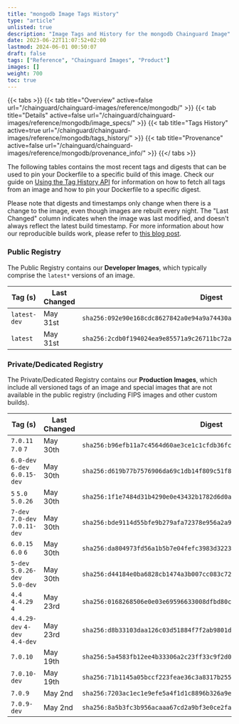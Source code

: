 ```yaml
---
title: "mongodb Image Tags History"
type: "article"
unlisted: true
description: "Image Tags and History for the mongodb Chainguard Image"
date: 2023-06-22T11:07:52+02:00
lastmod: 2024-06-01 00:50:07
draft: false
tags: ["Reference", "Chainguard Images", "Product"]
images: []
weight: 700
toc: true
---
```


{{< tabs >}}
{{< tab title="Overview" active=false url="/chainguard/chainguard-images/reference/mongodb/" >}}
{{< tab title="Details" active=false url="/chainguard/chainguard-images/reference/mongodb/image_specs/" >}}
{{< tab title="Tags History" active=true url="/chainguard/chainguard-images/reference/mongodb/tags_history/" >}}
{{< tab title="Provenance" active=false url="/chainguard/chainguard-images/reference/mongodb/provenance_info/" >}}
{{</ tabs >}}

The following tables contains the most recent tags and digests that can be used to pin your Dockerfile to a specific build of this image. Check our guide on [Using the Tag History API](/chainguard/chainguard-images/using-the-tag-history-api/) for information on how to fetch all tags from an image and how to pin your Dockerfile to a specific digest.

Please note that digests and timestamps only change when there is a change to the image, even though images are rebuilt every night. The "Last Changed" column indicates when the image was last modified, and doesn't always reflect the latest build timestamp. For more information about how our reproducible builds work, please refer to [this blog post](https://www.chainguard.dev/unchained/reproducing-chainguards-reproducible-image-builds).

### Public Registry
The Public Registry contains our **Developer Images**, which typically comprise the `latest*` versions of an image.

| Tag (s)       | Last Changed | Digest                                                                    |
|---------------|--------------|---------------------------------------------------------------------------|
|  `latest-dev` | May 31st     | `sha256:092e90e168cdc8627842a0e94a9a74430abe36e2e0c43564b3899afad9ec55e8` |
|  `latest`     | May 31st     | `sha256:2cdb0f194024ea9e85571a9c26711bc72ac2c931956b6cb8e498a625d318efd2` |


### Private/Dedicated Registry
The Private/Dedicated Registry contains our **Production Images**, which include all versioned tags of an image and special images that are not available in the public registry (including FIPS images and other custom builds).

| Tag (s)                         | Last Changed | Digest                                                                    |
|---------------------------------|--------------|---------------------------------------------------------------------------|
|  `7.0.11` `7.0` `7`             | May 30th     | `sha256:b96efb11a7c4564d60ae3ce1c1cfdb36fcdce71f42dd7d23792456208d6d5341` |
|  `6.0-dev` `6-dev` `6.0.15-dev` | May 30th     | `sha256:d619b77b7576906da69c1db14f809c51f8ea85232b54eaff8062776234ecc1d6` |
|  `5` `5.0` `5.0.26`             | May 30th     | `sha256:1f1e7484d31b4290e0e43432b1782d6d0ad6ebdfb2212d1e8321773f051aab1f` |
|  `7-dev` `7.0-dev` `7.0.11-dev` | May 30th     | `sha256:bde9114d55bfe9b279afa72378e956a2a9b61b31bfdbd39687dc872aa1064cdb` |
|  `6.0.15` `6.0` `6`             | May 30th     | `sha256:da804973fd56a1b5b7e04fefc3983d32230bd645babf2b94ff91960510c0291d` |
|  `5-dev` `5.0.26-dev` `5.0-dev` | May 30th     | `sha256:d44184e0ba6828cb1474a3b007cc083c728c47d850aa97882aa01764d61fe2a6` |
|  `4.4` `4.4.29` `4`             | May 23rd     | `sha256:0168268506e0e03e69596633008dfbd80cfb60d4300d7e99ea73edf89602ec17` |
|  `4.4.29-dev` `4-dev` `4.4-dev` | May 23rd     | `sha256:d8b33103daa126c03d51884f7f2ab9801dc461219dc89c9dc3aedc6bb0176c3b` |
|  `7.0.10`                       | May 19th     | `sha256:5a4583fb12ee4b33306a2c23ff33c9f2d04e6d1c7580703850928abf50de5dcf` |
|  `7.0.10-dev`                   | May 19th     | `sha256:71b1145a05bccf223feae36c3a8317b255b7e07fc32ad186c80134aa2dcf523f` |
|  `7.0.9`                        | May 2nd      | `sha256:7203ac1ec1e9efe5a4f1d1c8896b326a9ea20835778f45f06e83cec0c7f5a09b` |
|  `7.0.9-dev`                    | May 2nd      | `sha256:8a5b3fc3b956acaaa67cd2a9bf3e0ce2faac857c5fd4d7476f9b53dff5f61367` |

